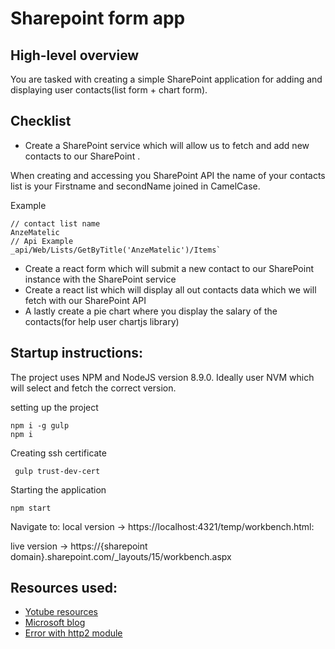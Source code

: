 # Sharepoint form app


## High-level overview


You are tasked with creating a simple SharePoint application for 
adding and displaying user contacts(list form + chart form).


## Checklist
 
- Create a SharePoint service which will allow us to fetch and add new contacts to our SharePoint .

When creating and accessing you SharePoint API
the name of your contacts list is your Firstname and secondName joined in CamelCase.

Example
```
// contact list name
AnzeMatelic
// Api Example
_api/Web/Lists/GetByTitle('AnzeMatelic')/Items`
```


- Create a react form which will submit a new contact to our SharePoint instance with the SharePoint service
- Create a react list which will display all out contacts data which we will fetch with our SharePoint API 
- A lastly create a pie chart where you display the salary of the contacts(for help user chartjs library)

## Startup instructions:

The project uses NPM and NodeJS version 8.9.0. Ideally user NVM which will select and fetch the correct version.

setting up the project
```
npm i -g gulp
npm i
```

Creating ssh certificate
```
 gulp trust-dev-cert
```

Starting the application
```
npm start
```
Navigate to:
local version -> https://localhost:4321/temp/workbench.html:

live version -> https://{sharepoint domain}.sharepoint.com/_layouts/15/workbench.aspx




## Resources used:
- [Yotube resources](https://www.youtube.com/watch?v=S3tG2DE8tR8 )
- [Microsoft blog](https://developer.microsoft.com/en-us/sharepoint/blogs/)
- [Error with http2 module](https://sharepoint.stackexchange.com/questions/229327/workbench-page-shows-this-site-can-t-provide-a-secure-connection-on-creating-s)
